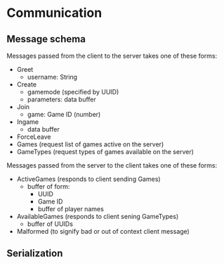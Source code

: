 # Communication

## Message schema

Messages passed from the client to the server takes one of these forms:

- Greet
    - username: String
- Create
    - gamemode (specified by UUID)
    - parameters: data buffer
- Join
    - game: Game ID (number)
- Ingame
    - data buffer
- ForceLeave
- Games (request list of games active on the server)
- GameTypes (request types of games available on the server)

Messages passed from the server to the client takes one of these forms:

- ActiveGames (responds to client sending Games)
    - buffer of form:
        - UUID
        - Game ID
        - buffer of player names
- AvailableGames (responds to client sening GameTypes)
    - buffer of UUIDs
- Malformed (to signify bad or out of context client message)

## Serialization
